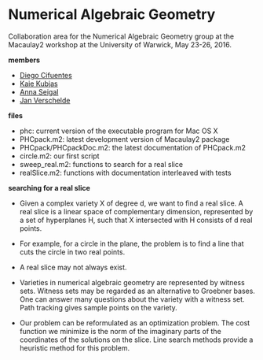 # Numerical Algebraic Geometry
Collaboration area for the Numerical Algebraic Geometry group
at the Macaulay2 workshop at the University of Warwick, May 23-26, 2016.

**members**

* [Diego Cifuentes](http://www.mit.edu/~diegcif/)
* [Kaie Kubjas](http://www.kaiekubjas.com/)
* [Anna Seigal](https://math.berkeley.edu/~seigal/)
* [Jan Verschelde](http://www.math.uic.edu/~jan/)

**files**

- phc: current version of the executable program for Mac OS X
- PHCpack.m2: latest development version of Macaulay2 package
- PHCpack/PHCpackDoc.m2: the latest documentation of PHCpack.m2
- circle.m2: our first script
- sweep_real.m2: functions to search for a real slice
- realSlice.m2: functions with documentation interleaved with tests

**searching for a real slice**

* Given a complex variety X of degree d,
  we want to find a real slice.
  A real slice is a linear space of complementary dimension,
  represented by a set of hyperplanes H, 
  such that X intersected with H consists of d real points.

* For example, for a circle in the plane, the problem
  is to find a line that cuts the circle in two real points.

* A real slice may not always exist.

* Varieties in numerical algebraic geometry are represented by witness sets.
  Witness sets may be regarded as an alternative to Groebner bases.
  One can answer many questions about the variety with a witness set.
  Path tracking gives sample points on the variety.

* Our problem can be reformulated as an optimization problem.
  The cost function we minimize is the norm of the imaginary
  parts of the coordinates of the solutions on the slice.
  Line search methods provide a heuristic method for this problem.
